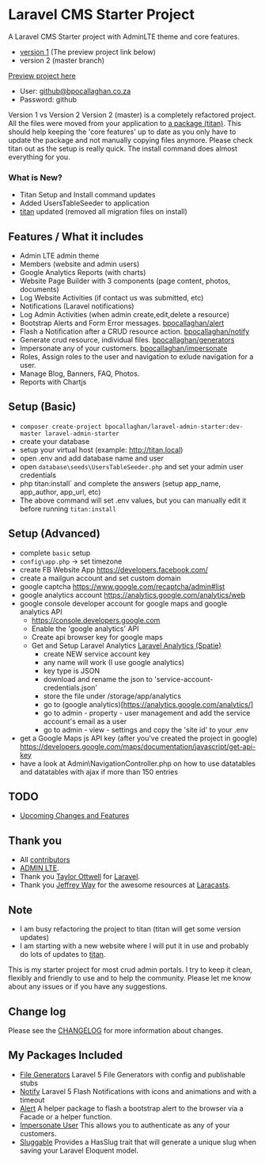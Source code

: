 # Laravel CMS Starter Project

A Laravel CMS Starter project with AdminLTE theme and core features.
- [version 1](https://github.com/bpocallaghan/laravel-admin-starter/tree/version_1) (The preview project link below)
- version 2 (master branch)

[Preview project here](http://bpocallaghan.co.za)
- User: github@bpocallaghan.co.za
- Password: github

Version 1 vs Version 2
Version 2 (master) is a completely refactored project. All the files were moved from your application to [a package (titan)](https://github.com/bpocallaghan/titan).
This should help keeping the 'core features' up to date as you only have to update the package and not manually copying files anymore.
Please check titan out as the setup is really quick. The install command does almost everything for you.  

### What is New?
- Titan Setup and Install command updates
- Added UsersTableSeeder to application
- [titan](https://github.com/bpocallaghan/titan) updated (removed all migration files on install)

## Features / What it includes
- Admin LTE admin theme
- Members (website and admin users)
- Google Analytics Reports (with charts)
- Website Page Builder with 3 components (page content, photos, documents)
- Log Website Activities (if contact us was submitted, etc)
- Notifications (Laravel notifications)
- Log Admin Activities (when admin create,edit,delete a resource)
- Bootstrap Alerts and Form Error messages. [bpocallaghan/alert](https://github.com/bpocallaghan/alert)
- Flash a Notification after a CRUD resource action. [bpocallaghan/notify](https://github.com/bpocallaghan/alert)
- Generate crud resource, individual files. [bpocallaghan/generators](https://github.com/bpocallaghan/alert)
- Impersonate any of your customers. [bpocallaghan/impersonate](https://github.com/bpocallaghan/impersonate)
- Roles, Assign roles to the user and navigation to exlude navigation for a user.
- Manage Blog, Banners, FAQ, Photos.
- Reports with Chartjs

## Setup (Basic)
- `composer create-project bpocallaghan/laravel-admin-starter:dev-master laravel-admin-starter`
- create your database
- setup your virtual host (example: http://titan.local)
- open .env and add database name and user
- open `database\seeds\UsersTableSeeder.php` and set your admin user credentials
- php titan:install` and complete the answers (setup app_name, app_author, app_url, etc)
- The above command will set .env values, but you can manually edit it before running `titan:install`

## Setup (Advanced)
- complete `basic` setup
- `config\app.php` -> set timezone
- create FB Website App https://developers.facebook.com/
- create a mailgun account and set custom domain
- google captcha https://www.google.com/recaptcha/admin#list
- google analytics account https://analytics.google.com/analytics/web
- google console developer account for google maps and google analytics API
    - https://console.developers.google.com
    - Enable the 'google analytics' API
	- Create api browser key for google maps
	- Get and Setup Laravel Analytics [Laravel Analytics (Spatie)](https://github.com/spatie/laravel-analytics/tree/3.1.0)
        - create NEW service account key
        - any name will work (I use google analytics)
        - key type is JSON
        - download and rename the json to 'service-account-credentials.json'
        - store the file under /storage/app/analytics
        - go to (google analytics)[https://analytics.google.com/analytics/]
        - go to admin - property - user management and add the service account's email as a user
        - go to admin - view - settings and copy the 'site id' to your .env
- get a Google Maps js API key (after you've created the project in google) https://developers.google.com/maps/documentation/javascript/get-api-key 
- have a look at Admin\NavigationController.php on how to use datatables and datatables with ajax if more than 150 entries

## TODO
- [Upcoming Changes and Features](https://github.com/bpocallaghan/laravel-admin-starter/blob/master/TODO.md)

## Thank you
- All [contributors](https://github.com/bpocallaghan/laravel-admin-starter/graphs/contributors)
- [ADMIN LTE](https://github.com/almasaeed2010/AdminLTE).
- Thank you [Taylor Ottwell](https://github.com/taylorotwell) for [Laravel](http://laravel.com/).
- Thank you [Jeffrey Way](https://github.com/JeffreyWay) for the awesome resources at [Laracasts](https://laracasts.com/).

## Note
- I am busy refactoring the project to titan (titan will get some version updates)
- I am starting with a new website where I will put it in use and probably do lots of updates to [titan](https://github.com/bpocallaghan/titan).

This is my starter project for most crud admin portals.
I try to keep it clean, flexibly and friendly to use and to help the community.
Please let me know about any issues or if you have any suggestions.

## Change log
Please see the [CHANGELOG](http://bpocallaghan.co.za/changelog) for more information about changes.

## My Packages Included
- [File Generators](https://github.com/bpocallaghan/generators) Laravel 5 File Generators with config and publishable stubs
- [Notify](https://github.com/bpocallaghan/notify) Laravel 5 Flash Notifications with icons and animations and with a timeout
- [Alert](https://github.com/bpocallaghan/alert) A helper package to flash a bootstrap alert to the browser via a Facade or a helper function.
- [Impersonate User](https://github.com/bpocallaghan/impersonate) This allows you to authenticate as any of your customers.
- [Sluggable](https://github.com/bpocallaghan/sluggable) Provides a HasSlug trait that will generate a unique slug when saving your Laravel Eloquent model.
